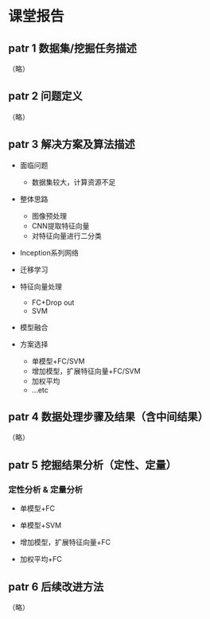 # 课堂报告

## patr 1 数据集/挖掘任务描述

（略）

## patr 2 问题定义

（略）

## patr 3 解决方案及算法描述

- 面临问题

  - 数据集较大，计算资源不足

- 整体思路

  - 图像预处理
  - CNN提取特征向量
  - 对特征向量进行二分类

- Inception系列网络

- 迁移学习

- 特征向量处理

  - FC+Drop out
  - SVM

- 模型融合

- 方案选择

  - 单模型+FC/SVM
  - 增加模型，扩展特征向量+FC/SVM
  - 加权平均
  - ...etc

## patr 4 数据处理步骤及结果（含中间结果）

（略）

## patr 5 挖掘结果分析（定性、定量）

### 定性分析 & 定量分析

- 单模型+FC

- 单模型+SVM

- 增加模型，扩展特征向量+FC

- 加权平均+FC

## patr 6 后续改进方法

（略）

